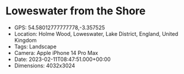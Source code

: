 # Loweswater from the Shore

- GPS: 54.58012777777778,-3.357525
- Location: Holme Wood, Loweswater, Lake District, England, United Kingdom
- Tags: Landscape
- Camera: Apple iPhone 14 Pro Max
- Date: 2023-02-11T08:47:51.000+00:00
- Dimensions: 4032x3024
